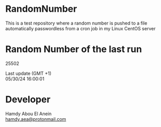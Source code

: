 # RandomNumber    
This is a test repository where a random number is pushed to a file automatically passwordless from a cron job in my Linux CentOS server    
# Random Number of the last run   
25502
      
Last update (GMT +1)    
05/30/24 16:00:01
# Developer    
Hamdy Abou El Anein   
hamdy.aea@protonmail.com
